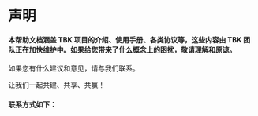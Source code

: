 # 声明

#### 本帮助文档涵盖 TBK 项目的介绍、使用手册、各类协议等，这些内容由 TBK 团队正在加快维护中。如果给您带来了什么概念上的困扰，敬请理解和原谅。

如果您有什么建议和意见，请与我们联系。

让我们一起共建、共享、共赢！

#### 联系方式如下：

